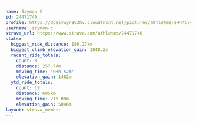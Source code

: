 ```yaml
---
name: Szymon C
id: 24471740
profile: https://dgalywyr863hv.cloudfront.net/pictures/athletes/24471740/7213253/3/large.jpg
username: szymon-c
strava_url: https://www.strava.com/athletes/24471740
stats:
  biggest_ride_distance: 180.27km
  biggest_climb_elevation_gain: 1848.2m
  recent_ride_totals:
    count: 8
    distance: 257.7km
    moving_time: '08h 52m'
    elevation_gain: 1402m
  ytd_ride_totals:
    count: 19
    distance: 605km
    moving_time: 21h 00m
    elevation_gain: 5046m
layout: strava_member
--- 
```

